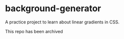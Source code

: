 # background-generator

A practice project to learn about linear gradients in CSS.

This repo has been archived
